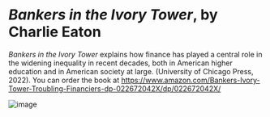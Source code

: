 # *Bankers in the Ivory Tower*, by Charlie Eaton

*Bankers in the Ivory Tower* explains how finance has played a central role in the widening inequality in recent decades, both in American higher education and in American society at large. (University of Chicago Press, 2022). You can order the book at https://www.amazon.com/Bankers-Ivory-Tower-Troubling-Financiers-dp-022672042X/dp/022672042X/


![image](https://user-images.githubusercontent.com/6294571/150698070-7e30e94e-c2ae-4359-a9e6-36342492e0e5.png)
